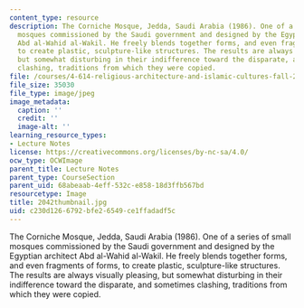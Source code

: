 ```yaml
---
content_type: resource
description: The Corniche Mosque, Jedda, Saudi Arabia (1986). One of a series of small
  mosques commissioned by the Saudi government and designed by the Egyptian architect
  Abd al-Wahid al-Wakil. He freely blends together forms, and even fragments of forms,
  to create plastic, sculpture-like structures. The results are always visually pleasing,
  but somewhat disturbing in their indifference toward the disparate, and sometimes
  clashing, traditions from which they were copied.
file: /courses/4-614-religious-architecture-and-islamic-cultures-fall-2002/c230d1266792bfe26549ce1ffadadf5c_2042thumbnail.jpg
file_size: 35030
file_type: image/jpeg
image_metadata:
  caption: ''
  credit: ''
  image-alt: ''
learning_resource_types:
- Lecture Notes
license: https://creativecommons.org/licenses/by-nc-sa/4.0/
ocw_type: OCWImage
parent_title: Lecture Notes
parent_type: CourseSection
parent_uid: 68abeaab-4eff-532c-e858-18d3ffb567bd
resourcetype: Image
title: 2042thumbnail.jpg
uid: c230d126-6792-bfe2-6549-ce1ffadadf5c
---
```

The Corniche Mosque, Jedda, Saudi Arabia (1986). One of a series of small mosques commissioned by the Saudi government and designed by the Egyptian architect Abd al-Wahid al-Wakil. He freely blends together forms, and even fragments of forms, to create plastic, sculpture-like structures. The results are always visually pleasing, but somewhat disturbing in their indifference toward the disparate, and sometimes clashing, traditions from which they were copied.